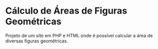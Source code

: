 # Cálculo de Áreas de Figuras Geométricas

Projeto de um site em PHP e HTML onde é possível calcular a área de diversas figuras geométricas.
